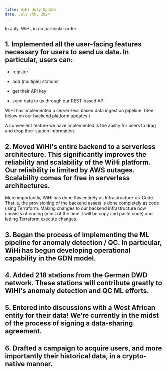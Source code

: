 ```yaml
---
title: WiHi July Update
date: July 7th, 2024
---
```


In July, WiHi, in no particular order:

## 1. Implemented all the user-facing features necessary for users to send us data. In particular, users can: 

- register

- add (multiple) stations

- get their API key

- send data to us through our REST-based API
 
WiHI has implemented a server-less based data ingestion pipeline. (See below on our backend platform updates.)

A convenient feature we have implemented is the ability for users to drag and drop their station information.

## 2. Moved WiHi's entire backend to a serverless architecture. This significantly improves the reliability and scalability of the WiHi platform. Our reliability is limited by AWS outages. Scalability comes for free in serverless architectures. 

More importantly, WiHi has done this entirely as Infrastructure-as-Code. That is, the provisioning of the backend assets is done completely as code using Terraform. Making changes to our backend infrastructure now consists of coding (most of the time it will be copy and paste code) and letting Terraform execute changes.

## 3. Began the process of implementing the ML pipeline for anomaly detection / QC. In particular, WiHi has begun developing operational capability in the GDN model.

## 4. Added 218 stations from the German DWD network. These stations will contribute greatly to WiHi's anomaly detection and QC ML efforts. 

## 5. Entered into discussions with a West African entity for their data! We’re currently in the midst of the process of signing a data-sharing agreement. 

## 6. Drafted a campaign to acquire users, and more importantly their historical data, in a crypto-native manner.
